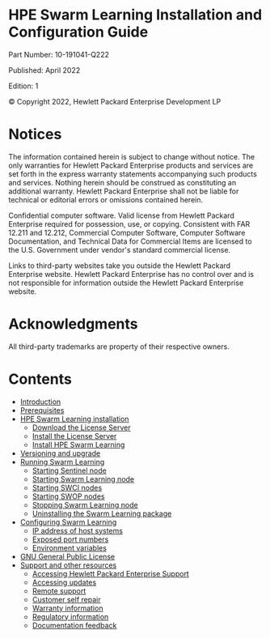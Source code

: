 # HPE Swarm Learning Installation and Configuration Guide

Part Number: 10-191041-Q222

Published: April 2022

Edition: 1

© Copyright 2022, Hewlett Packard Enterprise Development LP

# Notices

The information contained herein is subject to change without notice. The only warranties for Hewlett Packard Enterprise products and services are set forth in the express warranty statements accompanying such products and services. Nothing herein should be construed as constituting an additional warranty. Hewlett Packard Enterprise shall not be liable for technical or editorial errors or omissions contained herein.

Confidential computer software. Valid license from Hewlett Packard Enterprise required for possession, use, or copying. Consistent with FAR 12.211 and 12.212, Commercial Computer Software, Computer Software Documentation, and Technical Data for Commercial Items are licensed to the U.S. Government under vendor's standard commercial license.

Links to third-party websites take you outside the Hewlett Packard Enterprise website. Hewlett Packard Enterprise has no control over and is not responsible for information outside the Hewlett Packard Enterprise website.

# Acknowledgments

All third-party trademarks are property of their respective owners.

# Contents

-   [Introduction](Introduction.md)
-   [Prerequisites](Prerequisites.md)
-   [HPE Swarm Learning installation](HPE_Swarm_Learning_installation.md)
    -   [Download the License Server](Download_the_License_Server.md)
    -   [Install the License Server](Install_the_License_Server.md)
    -   [Install HPE Swarm Learning](Install_HPE_Swarm_Learning.md)
-   [Versioning and upgrade](Versioning_and_upgrade.md)
-   [Running Swarm Learning](Running_Swarm_Learning.md)
    -   [Starting Sentinel node](Starting_Sentinel_node.md)
    -   [Starting Swarm Learning node](Starting_Swarm_Learning_node.md)
    -   [Starting SWCI nodes](Starting_SWCI_nodes.md)
    -   [Starting SWOP nodes](Starting_SWOP_nodes.md)
    -   [Stopping Swarm Learning node](Stopping_Swarm_Learning_node.md)
    -   [Uninstalling the Swarm Learning package](Uninstalling_the_Swarm_Learning_package.md)
-   [Configuring Swarm Learning](Configuring_Swarm_Learning.md)
    -   [IP address of host systems](IP_address_of_host_systems.md)
    -   [Exposed port numbers](Exposed_port_numbers.md)
    -   [Environment variables](Environment_variables.md)
-   [GNU General Public License](GNU_General_Public_License.md)
-   [Support and other resources](Support_and_other_resources.md)
    -   [Accessing Hewlett Packard Enterprise Support](Accessing_Hewlett_Packard_Enterprise_Support.md)
    -   [Accessing updates](Accessing_updates.md)
    -   [Remote support](Remote_support.md)
    -   [Customer self repair](Customer_self_repair.md)
    -   [Warranty information](Warranty_information.md)
    -   [Regulatory information](Regulatory_information.md)
    -   [Documentation feedback](Documentation_feedback.md)
